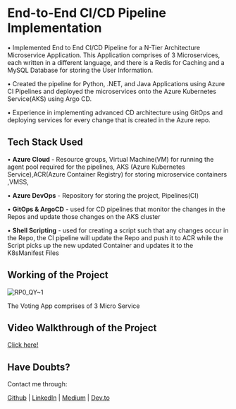 # End-to-End CI/CD Pipeline Implementation

• Implemented End to End CI/CD Pipeline for a N-Tier Architecture Microservice Application. This Application comprises of 3 Microservices, each written in a different language, and there is a Redis for Caching and a MySQL Database for storing the User Information.

• Created the pipeline for Python, .NET, and Java Applications using Azure CI Pipelines and deployed the microservices onto the Azure Kubernetes Service(AKS) using Argo CD.

• Experience in implementing advanced CD architecture using GitOps and deploying services for every change that is created in the Azure repo.

## Tech Stack Used

• **Azure Cloud** - Resource groups, Virtual Machine(VM) for running the agent pool required for the pipelines, AKS (Azure Kubernetes Service),ACR(Azure Container Registry) for storing microservice containers ,VMSS, 

• **Azure DevOps** - Repository for storing the project, Pipelines(CI)

• **GitOps & ArgoCD** - used for CD pipelines that monitor the changes in the Repos and update those changes on the AKS cluster 

• **Shell Scripting** - used for creating a script such that any changes occur in the Repo, the CI pipeline will update the Repo and push it to ACR while the Script picks up the new updated Container and updates it to the K8sManifest Files

## Working of the Project

![RP0_QY~1](https://github.com/user-attachments/assets/29aceeef-6a72-44ed-a95c-29c81e259529)

The Voting App comprises of 3 Micro Service
## Video Walkthrough of the Project

[Click here!](https://youtu.be/B6eC4rXYsGY)

## Have Doubts?

Contact me through:

[Github](https://github.com/y7ksh-r) | [LinkedIn](https://www.linkedin.com/in/yaksh7/) | [Medium](https://medium.com/@yakshrajput77)  | [Dev.to](https://dev.to/yakshrajput7)



